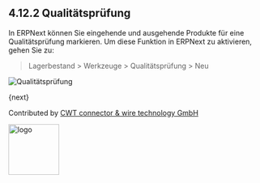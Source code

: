 ## 4.12.2 Qualitätsprüfung

In ERPNext können Sie eingehende und ausgehende Produkte für eine Qualitätsprüfung markieren. Um diese Funktion in ERPNext zu aktivieren, gehen Sie zu:

>  Lagerbestand > Werkzeuge > Qualitätsprüfung > Neu

<img class="screenshot" alt="Qualitätsprüfung" src="{{docs_base_url}}/assets/img/stock/quality-inspection.png">

{next}

Contributed by <A HREF="http://www.cwt-kabel.de">CWT connector & wire technology GmbH</A>

<A HREF="http://www.cwt-kabel.de"><IMG alt="logo" src="http://www.cwt-assembly.com/sites/all/images/logo.png" height=100></A>
